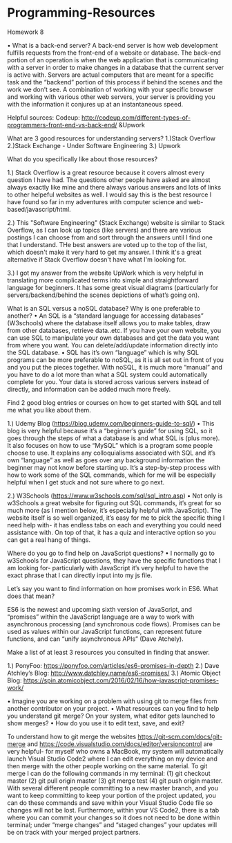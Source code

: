 # Programming-Resources
Homework 8

• What is a back-end server? 
A back-end server is how web development fulfills requests from the front-end of a website or database. The back-end portion of an operation is when the web application that is communicating with a server in order to make changes in a database that the current server is active with. 
Servers are actual computers that are meant for a specific task and the “backend” portion of this process if behind the scenes and the work we don’t see. 
A combination of working with your specific browser and working with various other web servers, your server is providing you with the information it conjures up at an instantaneous speed. 

Helpful sources: Codeup: http://codeup.com/different-types-of-programmers-front-end-vs-back-end/ &Upwork


What are 3 good resources for understanding servers? 
1.)Stack Overflow
2.)Stack Exchange - Under Software Engineering
3.) Upwork


What do you specifically like about those resources?

1.)	Stack Overflow is a great resource because it covers almost every question I have had. 
The questions other people have asked are almost always exactly like mine and there always various answers and lots of links to other helpeful websites as well. 
I would say this is the best resource I have found so far in my adventures with computer science and web-based/javascript/html.

2.)	This "Software Engineering" (Stack Exchange) website is similar to Stack Overflow, as I can look up topics (like servers) and there are various postings I can choose from and sort through the answers until I find one that I understand. 
THe best answers are voted up to the top of the list, which doesn't make it very hard to get my answer. I think it's a great alternative if Stack Overflow doesn't have what I'm looking for.

3.)	I got my answer from the website UpWork which is very helpful in translating more complicated terms into simple and straightforward language for beginners. 
It has some great visual diagrams (particularly for servers/backend/behind the scenes depictions of what’s going on). 





What is an SQL versus a noSQL database? Why is one preferable to another? 
•	An SQL is a “standard language for accessing databases” (W3schools) where the database itself allows you to make tables, draw from other databases,  retrieve data..etc. 
If you have your own website, you can use SQL to manipulate your own databases and get the data you want from where you want. You can delete/add/update information directly into the SQL database. 
•	SQL has it’s own “language” which is why SQL programs can be more preferable to noSQL, as it is all set out in front of you and you put the pieces together. 
With noSQL, it is much more “manual” and you have to do a lot more than what a SQL system could automatically complete for you. Your data is stored across various servers instead of directly, and information can be added much more freely.

Find 2 good blog entries or courses on how to get started with SQL and tell me what you like about them.

1.)	Udemy Blog (https://blog.udemy.com/beginners-guide-to-sql/)
•	This blog is very helpful because it’s a “beginner’s guide” for using SQL, so it goes through the steps of what a database is and what SQL is (plus more). 
It also focuses on how to use “MySQL” which is a program some people choose to use. It explains any colloquialisms associated with SQL and it’s own “language” as well as goes over any background information the beginner may not know before starting up. 
It’s a step-by-step process with how to work some of the SQL commands, which for me will be especially helpful when I get stuck and not sure where to go next.

2.)	W3Schools (https://www.w3schools.com/sql/sql_intro.asp)
•	Not only is w3Schools a great website for figuring out SQL commands, it’s great for so much more (as I mention below, it’s especially helpful with JavaScript). 
The website itself is so well organized, it’s easy for me to pick the specific thing I need help with- it has endless tabs on each and everything you could need assistance with. 
On top of that, it has a quiz and interactive option so you can get a real hang of things. 



Where do you go to find help on JavaScript questions? 
•	I normally go to w3Schools for JavaScript questions, they have the specific functions that I am looking for- 
particularly with JavaScript it’s very helpful to have the exact phrase that I can directly input into my js file. 





Let’s say you want to find information on how promises work in ES6. What does that mean? 

ES6 is the newest and upcoming sixth version of JavaScript, and “promises” within the JavaScript language are a way to work with asynchronous processing (and synchronous code flows). 
Promises can be used as values within our JavaScript functions, can represent future functions, and can “unify asynchronous APIs” (Dave Atchely).

Make a list of at least 3 resources you consulted in finding that answer.

1.) PonyFoo: https://ponyfoo.com/articles/es6-promises-in-depth 
2.) Dave Atchley’s Blog: http://www.datchley.name/es6-promises/ 
3.) Atomic Object Blog: https://spin.atomicobject.com/2016/02/16/how-javascript-promises-work/ 

•  Imagine you are working on a problem with using git to merge files from another contributor on your project. 
•  What resources can you find to help you understand git merge? On your system, what editor gets launched to show merges? 
•  How do you use it to edit text, save, and exit?

To understand how to git merge the websites https://git-scm.com/docs/git-merge and https://code.visualstudio.com/docs/editor/versioncontrol are very helpful- 
for myself who owns a MacBook, my system will automatically launch Visual Studio Code2 where I can edit everything on my device and then merge with the other people working on the same material. 
To git merge I can do the following commands in my terminal: (1) git checkout master (2) git pull origin master (3) git merge test (4) git push origin master. 
With several different people committing to a new master branch, and you want to keep committing to keep your portion of the project updated, you can do these commands and save within your Visual Studio Code file so changes will not be lost. 
Furthermore, within your VS Code2, there is a tab where you can commit your changes so it does not need to be done within terminal; under “merge changes” and “staged changes” your updates will be on track with your merged project partners. 



